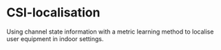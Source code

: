# CSI-localisation
Using channel state information with a metric learning method to localise user equipment in indoor settings.
